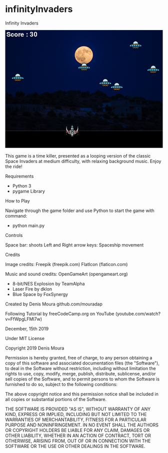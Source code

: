 # infinityInvaders
Infinity Invaders

![Screenshot](/img/screenshot.png)


This game is a time killer, presented as a looping version of the classic Space Invaders at medium difficulty, with relaxing background music.
Enjoy the ride!

Requirements

- Python 3
- pygame Library

How to Play

Navigate through the game folder and use Python to start the game with command:
- python main.py

Controls

Space bar: shoots
Left and Right arrow keys: Spaceship movement


Credits

Image credits:
Freepik (freepik.com)
FlatIcon (flaticon.com)

Music and sound credits:
OpenGameArt (opengameart.org)
- 8-bit/NES Explosion by TeamAlpha
- Laser Fire by dklon
- Blue Space by FoxSynergy

Created by Denis Moura
github.com/mouradap

Following Tutorial by freeCodeCamp.org on YouTube (youtube.com/watch?v=FfWpgLFMI7w)

December, 15th 2019

Under MIT License

Copyright 2019 Denis Moura

Permission is hereby granted, free of charge, to any person obtaining a copy of this software and associated documentation files (the "Software"), to deal in the Software without restriction, including without limitation the rights to use, copy, modify, merge, publish, distribute, sublicense, and/or sell copies of the Software, and to permit persons to whom the Software is furnished to do so, subject to the following conditions:

The above copyright notice and this permission notice shall be included in all copies or substantial portions of the Software.

THE SOFTWARE IS PROVIDED "AS IS", WITHOUT WARRANTY OF ANY KIND, EXPRESS OR IMPLIED, INCLUDING BUT NOT LIMITED TO THE WARRANTIES OF MERCHANTABILITY, FITNESS FOR A PARTICULAR PURPOSE AND NONINFRINGEMENT. IN NO EVENT SHALL THE AUTHORS OR COPYRIGHT HOLDERS BE LIABLE FOR ANY CLAIM, DAMAGES OR OTHER LIABILITY, WHETHER IN AN ACTION OF CONTRACT, TORT OR OTHERWISE, ARISING FROM, OUT OF OR IN CONNECTION WITH THE SOFTWARE OR THE USE OR OTHER DEALINGS IN THE SOFTWARE.
